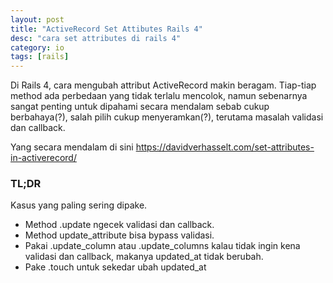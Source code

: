 ```yaml
---
layout: post
title: "ActiveRecord Set Attibutes Rails 4"
desc: "cara set attributes di rails 4"
category: io
tags: [rails]
---
```



Di Rails 4, cara mengubah attribut ActiveRecord makin beragam. Tiap-tiap method ada perbedaan yang tidak terlalu mencolok, namun sebenarnya sangat penting untuk dipahami secara mendalam sebab cukup berbahaya(?), salah pilih cukup menyeramkan(?), terutama masalah validasi dan callback.


Yang secara mendalam di sini https://davidverhasselt.com/set-attributes-in-activerecord/

### TL;DR

Kasus yang paling sering dipake.
+ Method .update ngecek validasi dan callback.
+ Method update_attribute bisa bypass validasi.
+ Pakai .update_column atau .update_columns kalau tidak ingin kena validasi dan callback, makanya updated_at tidak berubah.
+ Pake .touch untuk sekedar ubah updated_at
